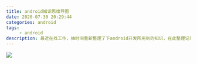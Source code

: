```yaml
---
title: android知识思维导图
date: 2020-07-30 20:29:44
categories: android
tags:
     - android
description: 最近在找工作，抽时间重新整理了下android开发所用到的知识，在此整理记录提供自己回顾。
---
```


![](android知识思维导图.png)



